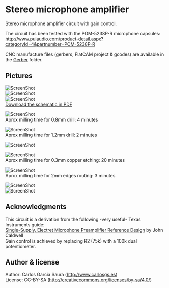 # Stereo microphone amplifier

Stereo microphone amplifier circuit with gain control.  

The circuit has been tested with the POM-5238P-R microphone capsules:  
<http://www.puiaudio.com/product-detail.aspx?categoryId=4&partnumber=POM-5238P-R>  

CNC manufacture files (gerbers, FlatCAM project & gcodes) are available in the [Gerber](Gerber) folder.  

Pictures  
--
![ScreenShot](pictures/stereo_mic_amplifier.png)  
![ScreenShot](pictures/stereo_mic_amplifier_layout.png)  
![ScreenShot](pictures/stereo_mic_amplifier_schematic.png)  
[Download the schematic in PDF](stereo_mic_amplifier.pdf)  


![ScreenShot](pictures/cnc_A_drills1.jpg)  
Aprox milling time for 0.8mm drill: 4 minutes  

![ScreenShot](pictures/cnc_B_drills2.jpg)  
Aprox milling time for 1.2mm drill: 2 minutes  

![ScreenShot](pictures/cnc_C_tracks1.jpg)  

![ScreenShot](pictures/cnc_D_tracks2.jpg)  
Aprox milling time for 0.3mm copper etching: 20 minutes  

![ScreenShot](pictures/cnc_E_finalPCB.jpg)  
Aprox milling time for 2mm edges routing: 3 minutes  

![ScreenShot](pictures/stereo_mic_amplifier_assembled1.jpg)  
![ScreenShot](pictures/stereo_mic_amplifier_assembled2.jpg)  

Acknowledgments  
--
This circuit is a derivation from the following -very useful- Texas Instruments guide:  
[Single-Supply, Electret Microphone Preamplifier Reference Design](http://www.ti.com/tool/TIPD181) by John Caldwell  
Gain control is achieved by replacing R2 (75k) with a 100k dual potentiometer.  

Author & license  
--
Author: Carlos Garcia Saura (<http://www.carlosgs.es>)  
License: CC-BY-SA (<http://creativecommons.org/licenses/by-sa/4.0/>)  


